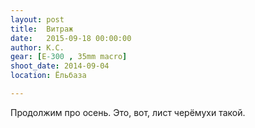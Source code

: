 ```yaml
---
layout: post
title:  Витраж
date:   2015-09-18 00:00:00
author: К.С.
gear: [E-300 , 35mm macro]
shoot_date: 2014-09-04
location: Ёльбаза

---
```


Продолжим про осень. Это, вот, лист черёмухи такой.
